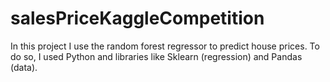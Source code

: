 # salesPriceKaggleCompetition
In this project I use the random forest regressor to predict house prices. To do so, I used Python and libraries like Sklearn (regression) and Pandas (data).
